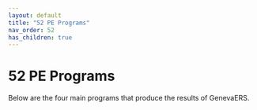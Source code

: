 ```yaml
---
layout: default
title: "52 PE Programs"
nav_order: 52
has_children: true
---
```

# 52 PE Programs
Below are the four main programs that produce the results of GenevaERS.
